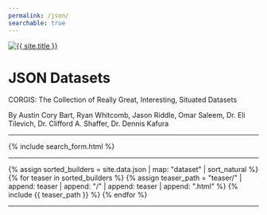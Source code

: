 ```yaml
---
permalink: /json/
searchable: true
---
```


<script>
let searcher = lunr(function() {
    this.field('name', 10);
    this.field('tags', 100);
    this.field('body');
    this.field('description'); 
    this.ref('name');
});
</script>

<a href="{{ '/' | relative_url }}" class="site-logo" rel="home" title="{{ site.title }}">
    <img src="{{ site.logo | relative_url }}" class="site-logo-img animated fadeInDown" alt="{{ site.title }}">
</a>

# JSON Datasets

<p class='lead'>CORGIS: The Collection of Really Great, Interesting, Situated Datasets</p>

<span class='text-muted'>By Austin Cory Bart, Ryan Whitcomb, Jason Riddle, Omar Saleem, Dr. Eli Tilevich, Dr. Clifford A. Shaffer, Dr. Dennis Kafura</span>

<hr>

{% include search_form.html %}

<hr>

<div class="row">
{% assign sorted_builders = site.data.json | map: "dataset" | sort_natural %}
{% for teaser in sorted_builders %}
{% assign teaser_path =  "teaser/" | append: teaser | append: "/" | append: teaser | append: ".html" %}
{% include {{ teaser_path }} %}
{% endfor %}
</div>

<hr>